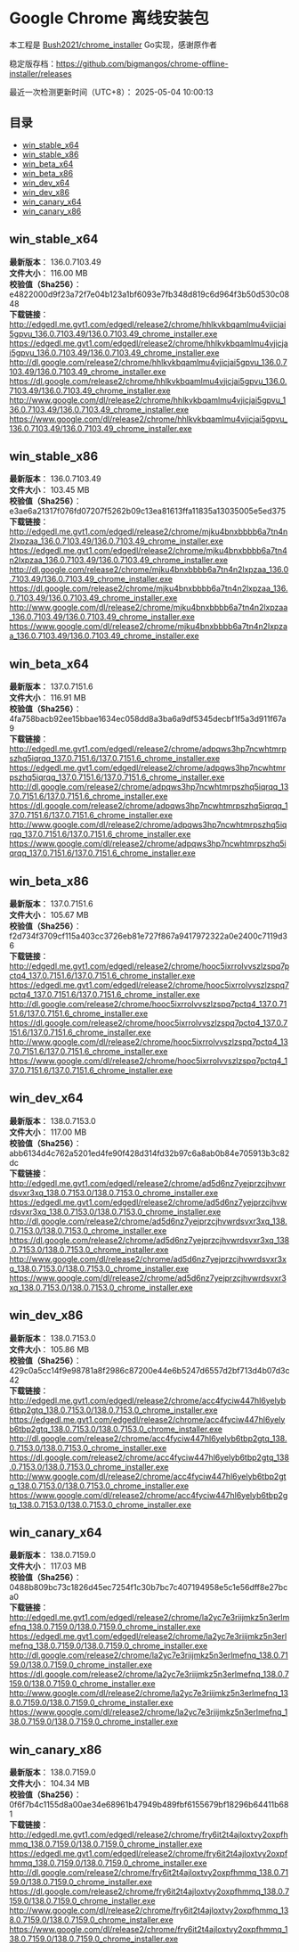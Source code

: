 # Google Chrome 离线安装包
本工程是 [Bush2021/chrome_installer](https://github.com/Bush2021/chrome_installer) Go实现，感谢原作者

稳定版存档：<https://github.com/bigmangos/chrome-offline-installer/releases>

最近一次检测更新时间（UTC+8）：
2025-05-04 10:00:13

## 目录
* [win_stable_x64](https://github.com/bigmangos/chrome-offline-installer?tab=readme-ov-file#win_stable_x64)
* [win_stable_x86](https://github.com/bigmangos/chrome-offline-installer?tab=readme-ov-file#win_stable_x86)
* [win_beta_x64](https://github.com/bigmangos/chrome-offline-installer?tab=readme-ov-file#win_beta_x64)
* [win_beta_x86](https://github.com/bigmangos/chrome-offline-installer?tab=readme-ov-file#win_beta_x86)
* [win_dev_x64](https://github.com/bigmangos/chrome-offline-installer?tab=readme-ov-file#win_dev_x64)
* [win_dev_x86](https://github.com/bigmangos/chrome-offline-installer?tab=readme-ov-file#win_dev_x86)
* [win_canary_x64](https://github.com/bigmangos/chrome-offline-installer?tab=readme-ov-file#win_canary_x64)
* [win_canary_x86](https://github.com/bigmangos/chrome-offline-installer?tab=readme-ov-file#win_canary_x86)

## win_stable_x64
**最新版本**： 136.0.7103.49  
**文件大小**： 116.00 MB  
**校验值（Sha256）**： e4822000d9f23a72f7e04b123a1bf6093e7fb348d819c6d964f3b50d530c0848  
**下载链接**：
http://edgedl.me.gvt1.com/edgedl/release2/chrome/hhlkvkbqamlmu4vjicjai5gpvu_136.0.7103.49/136.0.7103.49_chrome_installer.exe
https://edgedl.me.gvt1.com/edgedl/release2/chrome/hhlkvkbqamlmu4vjicjai5gpvu_136.0.7103.49/136.0.7103.49_chrome_installer.exe
http://dl.google.com/release2/chrome/hhlkvkbqamlmu4vjicjai5gpvu_136.0.7103.49/136.0.7103.49_chrome_installer.exe
https://dl.google.com/release2/chrome/hhlkvkbqamlmu4vjicjai5gpvu_136.0.7103.49/136.0.7103.49_chrome_installer.exe
http://www.google.com/dl/release2/chrome/hhlkvkbqamlmu4vjicjai5gpvu_136.0.7103.49/136.0.7103.49_chrome_installer.exe
https://www.google.com/dl/release2/chrome/hhlkvkbqamlmu4vjicjai5gpvu_136.0.7103.49/136.0.7103.49_chrome_installer.exe
## win_stable_x86
**最新版本**： 136.0.7103.49  
**文件大小**： 103.45 MB  
**校验值（Sha256）**： e3ae6a21317f076fd07207f5262b09c13ea81613ffa11835a13035005e5ed375  
**下载链接**：
http://edgedl.me.gvt1.com/edgedl/release2/chrome/mjku4bnxbbbb6a7tn4n2lxpzaa_136.0.7103.49/136.0.7103.49_chrome_installer.exe
https://edgedl.me.gvt1.com/edgedl/release2/chrome/mjku4bnxbbbb6a7tn4n2lxpzaa_136.0.7103.49/136.0.7103.49_chrome_installer.exe
http://dl.google.com/release2/chrome/mjku4bnxbbbb6a7tn4n2lxpzaa_136.0.7103.49/136.0.7103.49_chrome_installer.exe
https://dl.google.com/release2/chrome/mjku4bnxbbbb6a7tn4n2lxpzaa_136.0.7103.49/136.0.7103.49_chrome_installer.exe
http://www.google.com/dl/release2/chrome/mjku4bnxbbbb6a7tn4n2lxpzaa_136.0.7103.49/136.0.7103.49_chrome_installer.exe
https://www.google.com/dl/release2/chrome/mjku4bnxbbbb6a7tn4n2lxpzaa_136.0.7103.49/136.0.7103.49_chrome_installer.exe
## win_beta_x64
**最新版本**： 137.0.7151.6  
**文件大小**： 116.91 MB  
**校验值（Sha256）**： 4fa758bacb92ee15bbae1634ec058dd8a3ba6a9df5345decbf1f5a3d911f67a9  
**下载链接**：
http://edgedl.me.gvt1.com/edgedl/release2/chrome/adpqws3hp7ncwhtmrpszhq5iqrqq_137.0.7151.6/137.0.7151.6_chrome_installer.exe
https://edgedl.me.gvt1.com/edgedl/release2/chrome/adpqws3hp7ncwhtmrpszhq5iqrqq_137.0.7151.6/137.0.7151.6_chrome_installer.exe
http://dl.google.com/release2/chrome/adpqws3hp7ncwhtmrpszhq5iqrqq_137.0.7151.6/137.0.7151.6_chrome_installer.exe
https://dl.google.com/release2/chrome/adpqws3hp7ncwhtmrpszhq5iqrqq_137.0.7151.6/137.0.7151.6_chrome_installer.exe
http://www.google.com/dl/release2/chrome/adpqws3hp7ncwhtmrpszhq5iqrqq_137.0.7151.6/137.0.7151.6_chrome_installer.exe
https://www.google.com/dl/release2/chrome/adpqws3hp7ncwhtmrpszhq5iqrqq_137.0.7151.6/137.0.7151.6_chrome_installer.exe
## win_beta_x86
**最新版本**： 137.0.7151.6  
**文件大小**： 105.67 MB  
**校验值（Sha256）**： f2d734f3709cf115a403cc3726eb81e727f867a9417972322a0e2400c7119d36  
**下载链接**：
http://edgedl.me.gvt1.com/edgedl/release2/chrome/hooc5ixrrolvvszlzspq7pctq4_137.0.7151.6/137.0.7151.6_chrome_installer.exe
https://edgedl.me.gvt1.com/edgedl/release2/chrome/hooc5ixrrolvvszlzspq7pctq4_137.0.7151.6/137.0.7151.6_chrome_installer.exe
http://dl.google.com/release2/chrome/hooc5ixrrolvvszlzspq7pctq4_137.0.7151.6/137.0.7151.6_chrome_installer.exe
https://dl.google.com/release2/chrome/hooc5ixrrolvvszlzspq7pctq4_137.0.7151.6/137.0.7151.6_chrome_installer.exe
http://www.google.com/dl/release2/chrome/hooc5ixrrolvvszlzspq7pctq4_137.0.7151.6/137.0.7151.6_chrome_installer.exe
https://www.google.com/dl/release2/chrome/hooc5ixrrolvvszlzspq7pctq4_137.0.7151.6/137.0.7151.6_chrome_installer.exe
## win_dev_x64
**最新版本**： 138.0.7153.0  
**文件大小**： 117.00 MB  
**校验值（Sha256）**： abb6134d4c762a5201ed4fe90f428d314fd32b97c6a8ab0b84e705913b3c82dc  
**下载链接**：
http://edgedl.me.gvt1.com/edgedl/release2/chrome/ad5d6nz7yejprzcjhvwrdsvxr3xq_138.0.7153.0/138.0.7153.0_chrome_installer.exe
https://edgedl.me.gvt1.com/edgedl/release2/chrome/ad5d6nz7yejprzcjhvwrdsvxr3xq_138.0.7153.0/138.0.7153.0_chrome_installer.exe
http://dl.google.com/release2/chrome/ad5d6nz7yejprzcjhvwrdsvxr3xq_138.0.7153.0/138.0.7153.0_chrome_installer.exe
https://dl.google.com/release2/chrome/ad5d6nz7yejprzcjhvwrdsvxr3xq_138.0.7153.0/138.0.7153.0_chrome_installer.exe
http://www.google.com/dl/release2/chrome/ad5d6nz7yejprzcjhvwrdsvxr3xq_138.0.7153.0/138.0.7153.0_chrome_installer.exe
https://www.google.com/dl/release2/chrome/ad5d6nz7yejprzcjhvwrdsvxr3xq_138.0.7153.0/138.0.7153.0_chrome_installer.exe
## win_dev_x86
**最新版本**： 138.0.7153.0  
**文件大小**： 105.86 MB  
**校验值（Sha256）**： 429c0a5cc14f9e98781a8f2986c87200e44e6b5247d6557d2bf713d4b07d3c42  
**下载链接**：
http://edgedl.me.gvt1.com/edgedl/release2/chrome/acc4fyciw447hl6yelyb6tbp2gtq_138.0.7153.0/138.0.7153.0_chrome_installer.exe
https://edgedl.me.gvt1.com/edgedl/release2/chrome/acc4fyciw447hl6yelyb6tbp2gtq_138.0.7153.0/138.0.7153.0_chrome_installer.exe
http://dl.google.com/release2/chrome/acc4fyciw447hl6yelyb6tbp2gtq_138.0.7153.0/138.0.7153.0_chrome_installer.exe
https://dl.google.com/release2/chrome/acc4fyciw447hl6yelyb6tbp2gtq_138.0.7153.0/138.0.7153.0_chrome_installer.exe
http://www.google.com/dl/release2/chrome/acc4fyciw447hl6yelyb6tbp2gtq_138.0.7153.0/138.0.7153.0_chrome_installer.exe
https://www.google.com/dl/release2/chrome/acc4fyciw447hl6yelyb6tbp2gtq_138.0.7153.0/138.0.7153.0_chrome_installer.exe
## win_canary_x64
**最新版本**： 138.0.7159.0  
**文件大小**： 117.03 MB  
**校验值（Sha256）**： 0488b809bc73c1826d45ec7254f1c30b7bc7c407194958e5c1e56dff8e27bca0  
**下载链接**：
http://edgedl.me.gvt1.com/edgedl/release2/chrome/la2yc7e3riijmkz5n3erlmefnq_138.0.7159.0/138.0.7159.0_chrome_installer.exe
https://edgedl.me.gvt1.com/edgedl/release2/chrome/la2yc7e3riijmkz5n3erlmefnq_138.0.7159.0/138.0.7159.0_chrome_installer.exe
http://dl.google.com/release2/chrome/la2yc7e3riijmkz5n3erlmefnq_138.0.7159.0/138.0.7159.0_chrome_installer.exe
https://dl.google.com/release2/chrome/la2yc7e3riijmkz5n3erlmefnq_138.0.7159.0/138.0.7159.0_chrome_installer.exe
http://www.google.com/dl/release2/chrome/la2yc7e3riijmkz5n3erlmefnq_138.0.7159.0/138.0.7159.0_chrome_installer.exe
https://www.google.com/dl/release2/chrome/la2yc7e3riijmkz5n3erlmefnq_138.0.7159.0/138.0.7159.0_chrome_installer.exe
## win_canary_x86
**最新版本**： 138.0.7159.0  
**文件大小**： 104.34 MB  
**校验值（Sha256）**： 0f6f7b4c1155d8a00ae34e68961b47949b489fbf6155679bf18296b64411b681  
**下载链接**：
http://edgedl.me.gvt1.com/edgedl/release2/chrome/fry6it2t4ajloxtvy2oxpfhmmq_138.0.7159.0/138.0.7159.0_chrome_installer.exe
https://edgedl.me.gvt1.com/edgedl/release2/chrome/fry6it2t4ajloxtvy2oxpfhmmq_138.0.7159.0/138.0.7159.0_chrome_installer.exe
http://dl.google.com/release2/chrome/fry6it2t4ajloxtvy2oxpfhmmq_138.0.7159.0/138.0.7159.0_chrome_installer.exe
https://dl.google.com/release2/chrome/fry6it2t4ajloxtvy2oxpfhmmq_138.0.7159.0/138.0.7159.0_chrome_installer.exe
http://www.google.com/dl/release2/chrome/fry6it2t4ajloxtvy2oxpfhmmq_138.0.7159.0/138.0.7159.0_chrome_installer.exe
https://www.google.com/dl/release2/chrome/fry6it2t4ajloxtvy2oxpfhmmq_138.0.7159.0/138.0.7159.0_chrome_installer.exe
